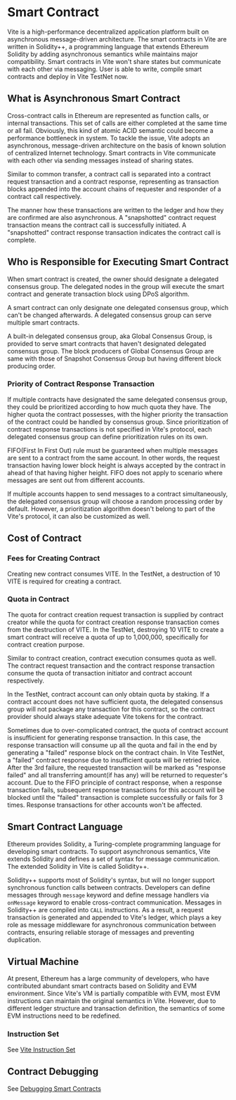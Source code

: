 # Smart Contract

Vite is a high-performance decentralized application platform built on asynchronous message-driven architecture. 
The smart contracts in Vite are written in Solidity++, a programming language that extends Ethereum Solidity by adding asynchronous semantics while maintains major compatibility.
Smart contracts in Vite won't share states but communicate with each other via messaging.
User is able to write, compile smart contracts and deploy in Vite TestNet now.

## What is Asynchronous Smart Contract

Cross-contract calls in Ethereum are represented as function calls, or internal transactions. This set of calls are either completed at the same time or all fail. Obviously, this kind of atomic ACID semantic could become a performance bottleneck in system. 
To tackle the issue, Vite adopts an asynchronous, message-driven architecture on the basis of known solution of centralized Internet technology.  Smart contracts in Vite communicate with each other via sending messages instead of sharing states.

Similar to common transfer, a contract call is separated into a contract request transaction and a contract response, representing as transaction blocks appended into the account chains of requester and responder of a contract call respectively.

The manner how these transactions are written to the ledger and how they are confirmed are also asynchronous. A "snapshotted" contract request transaction means the contract call is successfully initiated. A "snapshotted" contract response transaction indicates the contract call is complete.

## Who is Responsible for Executing Smart Contract

When smart contract is created, the owner should designate a delegated consensus group. The delegated nodes in the group will execute the smart contract and generate transaction block using DPoS algorithm.

A smart contract can only designate one delegated consensus group, which can't be changed afterwards. A delegated consensus group can serve multiple smart contracts.

A built-in delegated consensus group, aka Global Consensus Group, is provided to serve smart contracts that haven't designated delegated consensus group. The block producers of Global Consensus Group are same with those of Snapshot Consensus Group but having different block producing order.

### Priority of Contract Response Transaction

If multiple contracts have designated the same delegated consensus group, they could be prioritized according to how much quota they have. The higher quota the contract possesses, with the higher priority the transaction of the contract could be handled by consensus group. 
Since prioritization of contract response transactions is not specified in Vite's protocol, each delegated consensus group can define prioritization rules on its own.

FIFO(First In First Out) rule must be guaranteed when multiple messages are sent to a contract from the same account. In other words, the request transaction having lower block height is always accepted by the contract in ahead of that having higher height. FIFO does not apply to scenario where messages are sent out from different accounts.

If multiple accounts happen to send messages to a contract simultaneously, the delegated consensus group will choose a random processing order by default. However, a prioritization algorithm doesn't belong to part of the Vite's protocol, it can also be customized as well.

## Cost of Contract

### Fees for Creating Contract

Creating new contract consumes VITE. In the TestNet, a destruction of 10 VITE is required for creating a contract.

### Quota in Contract

The quota for contract creation request transaction is supplied by contract creator while the quota for contract creation response transaction comes from the destruction of VITE. In the TestNet, destroying 10 VITE to create a smart contract will receive a quota of up to 1,000,000, specifically for contract creation purpose.

Similar to contract creation, contract execution consumes quota as well. The contract request transaction and the contract response transaction consume the quota of transaction initiator and contract account respectively.

In the TestNet, contract account can only obtain quota by staking. If a contract account does not have sufficient quota, the delegated consensus group will not package any transaction for this contract, so the contract provider should always stake adequate Vite tokens for the contract.

Sometimes due to over-complicated contract, the quota of contract account is insufficient for generating response transaction. In this case, the response transaction will consume up all the quota and fail in the end by generating a "failed" response block on the contract chain. In Vite TestNet, a "failed" contract response due to insufficient quota will be retried twice. After the 3rd failure, the requested transaction will be marked as "response failed" and all transferring amount(if has any) will be returned to requester's account. Due to the FIFO principle of contract response, when a response transaction fails, subsequent response transactions for this account will be blocked until the "failed" transaction is complete successfully or fails for 3 times. Response transactions for other accounts won't be affected.

## Smart Contract Language

Ethereum provides Solidity, a Turing-complete programming language for developing smart contracts. To support asynchronous semantics, Vite extends Solidity and defines a set of syntax for message communication. The extended Solidity in Vite is called Solidity++.

Solidity++ supports most of Solidity's syntax, but will no longer support synchronous function calls between contracts. Developers can define messages through `message` keyword and define message handlers via `onMessage` keyword to enable cross-contract communication. Messages in Solidity++ are compiled into `CALL` instructions. As a result, a request transaction is generated and appended to Vite's ledger, which plays a key role as message middleware for asynchronous communication between contracts, ensuring reliable storage of messages and preventing duplication.

## Virtual Machine

At present, Ethereum has a large community of developers, who have contributed abundant smart contracts based on Solidity and EVM environment. 
Since Vite's VM is partially compatible with EVM, most EVM instructions can maintain the original semantics in Vite. However, due to different ledger structure and transaction definition, the semantics of some EVM instructions need to be redefined.

### Instruction Set

See [Vite Instruction Set](./instructions.html)

## Contract Debugging

See [Debugging Smart Contracts](./debug.html)

